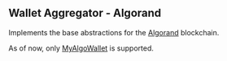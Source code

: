 ## Wallet Aggregator - Algorand

Implements the base abstractions for the [Algorand](https://www.algorand.com/) blockchain.

As of now, only [MyAlgoWallet](https://wallet.myalgo.com/) is supported.
